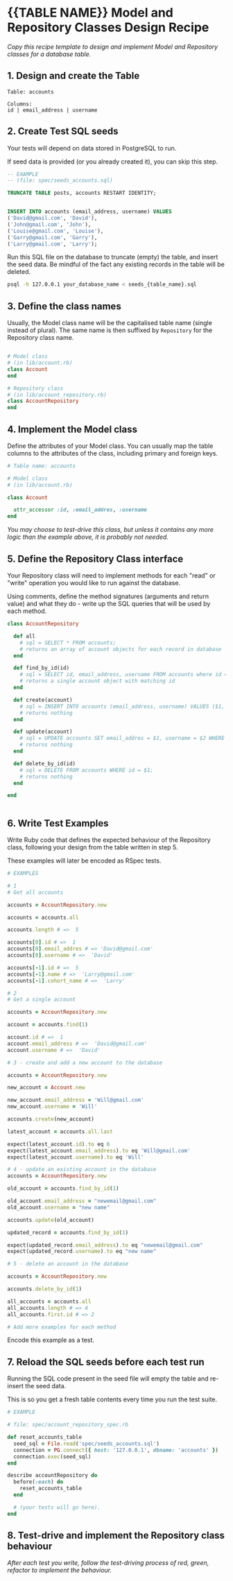 # {{TABLE NAME}} Model and Repository Classes Design Recipe

_Copy this recipe template to design and implement Model and Repository classes for a database table._

## 1. Design and create the Table

```
Table: accounts

Columns:
id | email_address | username
```

## 2. Create Test SQL seeds

Your tests will depend on data stored in PostgreSQL to run.

If seed data is provided (or you already created it), you can skip this step.

```sql
-- EXAMPLE
-- (file: spec/seeds_accounts.sql)

TRUNCATE TABLE posts, accounts RESTART IDENTITY;


INSERT INTO accounts (email_address, username) VALUES 
('David@gmail.com', 'David'),
('John@gmail.com', 'John'),
('Louise@gmail.com', 'Louise'),
('Garry@gmail.com', 'Garry'),
('Larry@gmail.com', 'Larry');

```

Run this SQL file on the database to truncate (empty) the table, and insert the seed data. Be mindful of the fact any existing records in the table will be deleted.

```bash
psql -h 127.0.0.1 your_database_name < seeds_{table_name}.sql
```

## 3. Define the class names

Usually, the Model class name will be the capitalised table name (single instead of plural). The same name is then suffixed by `Repository` for the Repository class name.

```ruby

# Model class
# (in lib/account.rb)
class Account
end

# Repository class
# (in lib/account_repository.rb)
class AccountRepository
end
```

## 4. Implement the Model class

Define the attributes of your Model class. You can usually map the table columns to the attributes of the class, including primary and foreign keys.

```ruby
# Table name: accounts

# Model class
# (in lib/account.rb)

class Account

  attr_accessor :id, :email_addres, :username
end
```

*You may choose to test-drive this class, but unless it contains any more logic than the example above, it is probably not needed.*

## 5. Define the Repository Class interface

Your Repository class will need to implement methods for each "read" or "write" operation you would like to run against the database.

Using comments, define the method signatures (arguments and return value) and what they do - write up the SQL queries that will be used by each method.

```ruby
class AccountRepository

  def all
    # sql = SELECT * FROM accounts;
    # returns an array of account objects for each record in database
  end

  def find_by_id(id)
    # sql = SELECT id, email_address, username FROM accounts where id = $1;
    # returns a single account object with matching id    
  end

  def create(account)
    # sql = INSERT INTO accounts (email_address, username) VALUES ($1, $2);
    # returns nothing 
  end

  def update(account)
    # sql = UPDATE accounts SET email_addres = $1, username = $2 WHERE id = $3; 
    # returns nothing
  end

  def delete_by_id(id)
    # sql = DELETE FROM accounts WHERE id = $1;
    # returns nothing
  end

end



```


## 6. Write Test Examples

Write Ruby code that defines the expected behaviour of the Repository class, following your design from the table written in step 5.

These examples will later be encoded as RSpec tests.

```ruby
# EXAMPLES

# 1
# Get all accounts

accounts = AccountRepository.new

accounts = accounts.all

accounts.length # =>  5

accounts[0].id # =>  1
accounts[0].email_addres # => 'David@gmail.com'
accounts[0].username # =>  'David'

accounts[-1].id # =>  5
accounts[-1].name # =>  'Larry@gmail.com'
accounts[-1].cohort_name # =>  'Larry'

# 2
# Get a single account

accounts = AccountRepository.new

account = accounts.find(1)

account.id # =>  1
account.email_address # =>  'David@gmail.com'
account.username # =>  'David'

# 3 - create and add a new account to the database

accounts = AccountRepository.new

new_account = Account.new 

new_account.email_address = 'Will@gmail.com'
new_account.username = 'Will'

accounts.create(new_account)

latest_account = accounts.all.last

expect(latest_account.id).to eq 6
expect(latest_account.email_address).to eq 'Will@gmail.com'
expect(latest_account.username).to eq 'Will'

# 4 - update an existing account in the database
accounts = AccountRepository.new

old_account = accounts.find_by_id(1)

old_account.email_address = "newemail@gmail.com"
old_account.username = "new name"

accounts.update(old_account)

updated_record = accounts.find_by_id(1)

expect(updated_record.email_address).to eq "newemail@gmail.com"
expect(updated_record.username).to eq "new name"

# 5 - delete an account in the database

accounts = AccountRepository.new

accounts.delete_by_id(1)

all_accounts = accounts.all
all_accounts.length # => 4
all_accounts.first.id # => 2

# Add more examples for each method
```

Encode this example as a test.

## 7. Reload the SQL seeds before each test run

Running the SQL code present in the seed file will empty the table and re-insert the seed data.

This is so you get a fresh table contents every time you run the test suite.

```ruby
# EXAMPLE

# file: spec/account_repository_spec.rb

def reset_accounts_table
  seed_sql = File.read('spec/seeds_accounts.sql')
  connection = PG.connect({ host: '127.0.0.1', dbname: 'accounts' })
  connection.exec(seed_sql)
end

describe accountRepository do
  before(:each) do 
    reset_accounts_table
  end

  # (your tests will go here).
end
```

## 8. Test-drive and implement the Repository class behaviour

_After each test you write, follow the test-driving process of red, green, refactor to implement the behaviour._